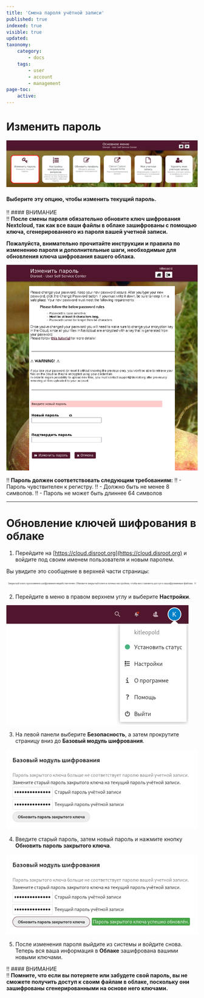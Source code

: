 ```yaml
---
title: 'Смена пароля учётной записи'
published: true
indexed: true
visible: true
updated:
taxonomy:
    category:
        - docs
    tags:
        - user
        - account
        - management
page-toc:
    active:
---
```


# Изменить пароль

![](ru/dashboard_pass.png)

#### Выберите эту опцию, чтобы изменить текущий пароль.


!! #### ВНИМАНИЕ<br>
!! **После смены пароля обязательно обновите ключ шифрования Nextcloud, так как все ваши файлы в облаке зашифрованы с помощью ключа, сгенерированного из пароля вашей учетной записи.**

**Пожалуйста, внимательно прочитайте инструкции и правила по изменению пароля и дополнительные шаги, необходимые для обновления ключа шифрования вашего облака.**

![](ru/pass_change.png)

!! **Пароль должен соответствовать следующим требованиям:**
!! - Пароль чувствителен к регистру.
!! - Должно быть не менее 8 символов.
!! - Пароль не может быть длиннее 64 символов

----

# Обновление ключей шифрования в облаке

1. Перейдите на [https://cloud.disroot.org](https://cloud.disroot.org) и войдите под своим именем пользователя и новым паролем.

  Вы увидите это сообщение в верхней части страницы:

  ![](ru/invalid_encrypt.png)

2. Перейдите в меню в правом верхнем углу и выберите **Настройки**.

  ![](ru/settings_menu.png)

3. На левой панели выберите **Безопасность**, a затем прокрутите страницу вниз до **Базовый модуль шифрования**.

  ![](ru/invalid_encrypt_bem_pass.png)

4. Введите старый пароль, затем новый пароль и нажмите кнопку **Обновить пароль закрытого ключа**.

  ![](ru/invalid_encrypt_bem_pass_2.png)

5. После изменения пароля выйдите из системы и войдите снова. Теперь вся ваша информация в **Облаке** зашифрована вашими новыми ключами.

!! #### ВНИМАНИЕ<br>
!! **Помните, что если вы потеряете или забудете свой пароль, вы не сможете получить доступ к своим файлам в облаке, поскольку они зашифрованы сгенерированными на основе него ключами.**